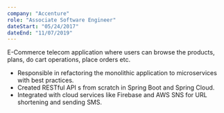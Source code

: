 ```yaml
---
company: "Accenture"
role: "Associate Software Engineer"
dateStart: "05/24/2017"
dateEnd: "11/07/2019"
---
```


E-Commerce telecom application where users can browse the products, plans, do cart operations, place orders etc.
- Responsible in refactoring the monolithic application to microservices with best practices.
- Created RESTful API s from scratch in Spring Boot and Spring Cloud. 
- Integrated with cloud services like Firebase and AWS SNS for URL shortening and sending SMS.